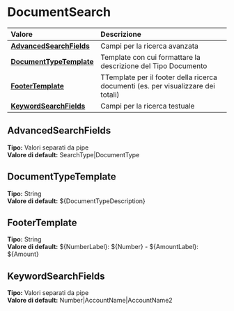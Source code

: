 # DocumentSearch

| Valore | Descrizione |
| :--- | :--- |
| [**AdvancedSearchFields**](documentsearch.md#advancedsearchfields) | Campi per la ricerca avanzata |
| [**DocumentTypeTemplate**](documentsearch.md#documenttypetemplate) | Template con cui formattare la descrizione del Tipo Documento |
| [**FooterTemplate**](documentsearch.md#footertemplate) | TTemplate per il footer della ricerca documenti \(es. per visualizzare dei totali\) |
| [**KeywordSearchFields**](documentsearch.md#keywordsearchfields) | Campi per la ricerca testuale |

## AdvancedSearchFields

**Tipo:** Valori separati da pipe  
**Valore di default:** SearchType\|DocumentType

## DocumentTypeTemplate

**Tipo:** String  
**Valore di default:** ${DocumentTypeDescription}

## FooterTemplate

**Tipo:** String  
**Valore di default:** ${NumberLabel}: ${Number} - ${AmountLabel}: ${Amount}

## KeywordSearchFields

**Tipo:** Valori separati da pipe  
**Valore di default:** Number\|AccountName\|AccountName2

